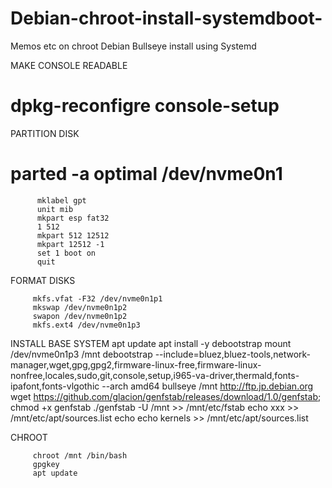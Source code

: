# Debian-chroot-install-systemdboot-
Memos etc on chroot Debian Bullseye install using Systemd 

MAKE CONSOLE READABLE
# dpkg-reconfigre console-setup

PARTITION DISK
# parted -a optimal /dev/nvme0n1
          mklabel gpt
          unit mib
          mkpart esp fat32
          1 512
          mkpart 512 12512
          mkpart 12512 -1
          set 1 boot on
          quit
          
FORMAT DISKS

         mkfs.vfat -F32 /dev/nvme0n1p1
         mkswap /dev/nvme0n1p2
         swapon /dev/nvme0n1p2
         mkfs.ext4 /dev/nvme0n1p3
 
INSTALL BASE SYSTEM
         apt update
         apt install -y debootstrap
         mount /dev/nvme0n1p3 /mnt
         debootstrap --include=bluez,bluez-tools,network-manager,wget,gpg,gpg2,firmware-linux-free,firmware-linux-nonfree,locales,sudo,git,console,setup,i965-va-driver,thermald,fonts-ipafont,fonts-vlgothic --arch amd64 bullseye /mnt http://ftp.jp.debian.org
         wget https://github.com/glacion/genfstab/releases/download/1.0/genfstab; chmod +x genfstab
         ./genfstab -U /mnt >> /mnt/etc/fstab
         echo xxx >> /mnt/etc/apt/sources.list
         echo
         echo kernels >> /mnt/etc/apt/sources.list
         
 CHROOT
 
         chroot /mnt /bin/bash
         gpgkey
         apt update
         
